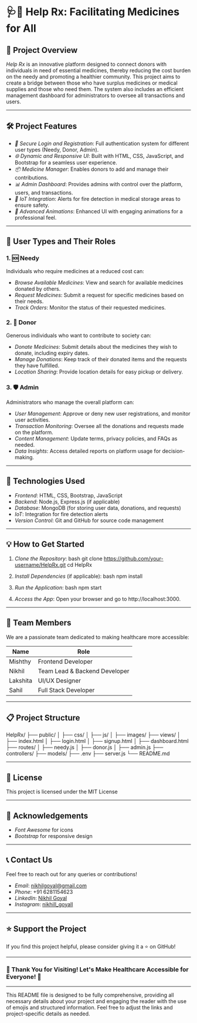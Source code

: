 # 🩺💊 Help Rx: Facilitating Medicines for All

## 📖 Project Overview

*Help Rx* is an innovative platform designed to connect donors with individuals in need of essential medicines, thereby reducing the cost burden on the needy and promoting a healthier community. This project aims to create a bridge between those who have surplus medicines or medical supplies and those who need them. The system also includes an efficient management dashboard for administrators to oversee all transactions and users.

---

## 🛠️ Project Features

- *🔐 Secure Login and Registration*: Full authentication system for different user types (Needy, Donor, Admin).
- *🌐 Dynamic and Responsive UI*: Built with HTML, CSS, JavaScript, and Bootstrap for a seamless user experience.
- *📦 Medicine Manager*: Enables donors to add and manage their contributions.
- *📊 Admin Dashboard*: Provides admins with control over the platform, users, and transactions.
- *📱 IoT Integration*: Alerts for fire detection in medical storage areas to ensure safety.
- *🎨 Advanced Animations*: Enhanced UI with engaging animations for a professional feel.
  
---

## 👥 User Types and Their Roles

### 1. 🆘 Needy
Individuals who require medicines at a reduced cost can:
- *Browse Available Medicines*: View and search for available medicines donated by others.
- *Request Medicines*: Submit a request for specific medicines based on their needs.
- *Track Orders*: Monitor the status of their requested medicines.

### 2. 🤝 Donor
Generous individuals who want to contribute to society can:
- *Donate Medicines*: Submit details about the medicines they wish to donate, including expiry dates.
- *Manage Donations*: Keep track of their donated items and the requests they have fulfilled.
- *Location Sharing*: Provide location details for easy pickup or delivery.

### 3. 🛡️ Admin
Administrators who manage the overall platform can:
- *User Management*: Approve or deny new user registrations, and monitor user activities.
- *Transaction Monitoring*: Oversee all the donations and requests made on the platform.
- *Content Management*: Update terms, privacy policies, and FAQs as needed.
- *Data Insights*: Access detailed reports on platform usage for decision-making.

---

## 🚀 Technologies Used

- *Frontend*: HTML, CSS, Bootstrap, JavaScript
- *Backend*: Node.js, Express.js (if applicable)
- *Database*: MongoDB (for storing user data, donations, and requests)
- *IoT*: Integration for fire detection alerts
- *Version Control*: Git and GitHub for source code management

---

## 💡 How to Get Started

1. *Clone the Repository*:
   bash
   git clone https://github.com/your-username/HelpRx.git
   cd HelpRx
   
2. *Install Dependencies* (if applicable):
   bash
   npm install
   
3. *Run the Application*:
   bash
   npm start
   
4. *Access the App*:
   Open your browser and go to http://localhost:3000.

---

## 🌈 Team Members

We are a passionate team dedicated to making healthcare more accessible:

| Name        | Role               |
|-------------|--------------------|
| Mishthy     | Frontend Developer | 
| Nikhil      | Team Lead & Backend Developer |
| Lakshita    | UI/UX Designer     |
| Sahil       | Full Stack Developer |

---

## 📋 Project Structure


HelpRx/
├── public/
│   ├── css/
│   ├── js/
│   ├── images/
├── views/
│   ├── index.html
│   ├── login.html
│   ├── signup.html
│   ├── dashboard.html
├── routes/
│   ├── needy.js
│   ├── donor.js
│   ├── admin.js
├── controllers/
├── models/
├── .env
├── server.js
└── README.md


---

## 📜 License

This project is licensed under the MIT License

---

## 🙏 Acknowledgements

- *Font Awesome* for icons
- *Bootstrap* for responsive design

---

## 📞 Contact Us

Feel free to reach out for any queries or contributions!

- *Email*: [nikhilgoyal@gmail.com](mailto:nikhilgoyal@gmail.com)
- *Phone*: +91 6281154623
- *LinkedIn*: [Nikhil Goyal](https://www.linkedin.com/in/nikhil1718)
- *Instagram*: [nikhill_goyall](https://www.instagram.com/nikhill_goyall/)

---

## ⭐️ Support the Project

If you find this project helpful, please consider giving it a ⭐️ on GitHub!

---

### 🎉 Thank You for Visiting! Let's Make Healthcare Accessible for Everyone! 🎉

---

This README file is designed to be fully comprehensive, providing all necessary details about your project and engaging the reader with the use of emojis and structured information. Feel free to adjust the links and project-specific details as needed.
